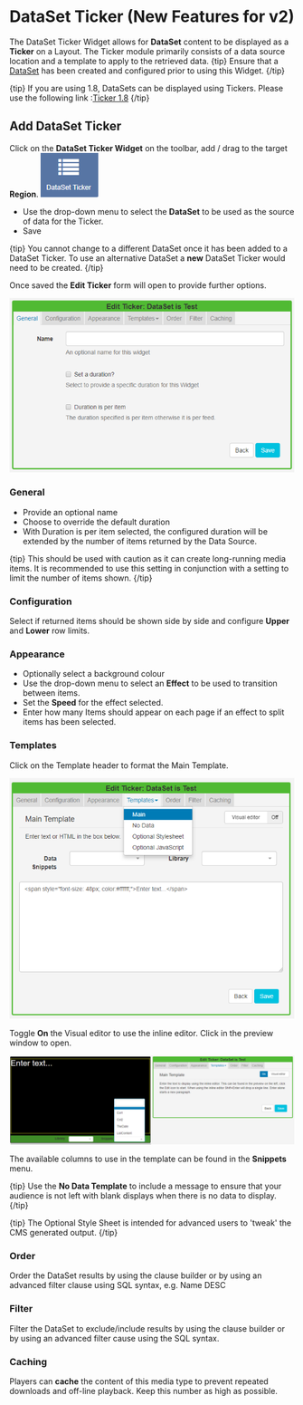 <!--toc=widgets-->
# DataSet Ticker (New Features for v2)

The DataSet Ticker Widget allows for **DataSet** content to be displayed as a **Ticker** on a Layout. The Ticker module primarily consists of a data source location and a template to apply to the retrieved data.
{tip}
Ensure that a [DataSet](https://xibo.org.uk/manual/en/media_datasets.html) has been created and configured prior to using this Widget.
{/tip}

{tip}
If you are using 1.8, DataSets can be displayed using Tickers. Please use the following link :[Ticker 1.8](media_module_ticker_1.8.html)
{/tip}



## Add DataSet Ticker

Click on the **DataSet Ticker Widget** on the toolbar,  add / drag to the target **Region**.  ![DataSet Ticker Widget](img/v2_media_datasetticker_widget.png)

- Use the drop-down menu to select the **DataSet** to be used as the source of data for the Ticker.
- Save

{tip}
You cannot change to a different DataSet once it has been added to a DataSet Ticker. To use an alternative DataSet a **new** DataSet Ticker would need to be created.
{/tip}

Once saved the **Edit Ticker** form will open to provide further options.

![DataSet Ticker Edit Form](img/v2_media_datasetticker_edit.png)

### General

- Provide an optional name
- Choose to override the default duration
- With Duration is per item selected, the configured duration will be extended by the number of items returned by the Data Source.

{tip}
This should be used with caution as it can create long-running media items. It is recommended to use this setting in conjunction with a setting to limit the number of items shown.
{/tip}

### Configuration

Select if returned items should be shown side by side and configure **Upper** and **Lower** row limits.

### Appearance

- Optionally select a background colour
- Use the drop-down menu to select an **Effect** to be used to transition between items.
- Set the **Speed** for the effect selected.
- Enter how many Items should appear on each page if an effect to split items has been selected.

### Templates

Click on the Template header to format the Main Template.

![DataSet Ticker Template](img/v2_media_datasetticker_templates.png)

Toggle **On** the Visual editor to use the inline editor. Click in the preview window to open. 

![DataSet Ticker Inline Editor](img/v2_media_datasetticker_inlineeditor.png)

The available columns to use in the template can be found in the **Snippets** menu.

{tip}
Use the **No Data Template** to include a message to ensure that your audience is not left with blank displays when there is no data to display.
{/tip}

{tip}
The Optional Style Sheet is intended for advanced users to 'tweak' the CMS generated output.
{/tip}

### Order

Order the DataSet results by using the clause builder or by using an advanced filter clause using SQL syntax, e.g. Name DESC

### Filter

Filter the DataSet to exclude/include results by using the clause builder or by using an advanced filter cause using the SQL syntax.

### Caching

Players can **cache** the content of this media type to prevent repeated downloads and off-line playback. Keep this number as high as possible.















